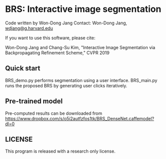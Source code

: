 # BRS: Interactive image segmentation
Code written by Won-Dong Jang
Contact: Won-Dong Jang, wdjang@g.harvard.edu

If you want to use this software, please cite:

Won-Dong Jang and Chang-Su Kim, "Interactive Image Segmentation via Backpropagating Refinement Scheme," CVPR 2019

## Quick start
BRS_demo.py performs segmentation using a user interface.
BRS_main.py runs the proposed BRS by generating user clicks iteratively.

## Pre-trained model
Pre-computed results can be downloaded from https://www.dropbox.com/s/o5i2autfzfos1tk/BRS_DenseNet.caffemodel?dl=0

## LICENSE
This program is released with a research only license.
